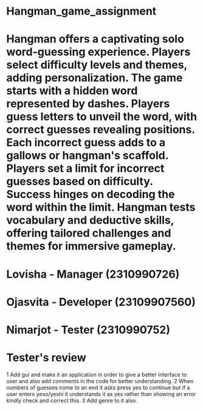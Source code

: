 # Hangman_game_assignment
# 
# Hangman offers a captivating solo word-guessing experience. Players select difficulty levels and themes, adding personalization. The game starts with a hidden word represented by dashes. Players guess letters to unveil the word, with correct guesses revealing positions. Each incorrect guess adds to a gallows or hangman's scaffold. Players set a limit for incorrect guesses based on difficulty. Success hinges on decoding the word within the limit. Hangman tests vocabulary and deductive skills, offering tailored challenges and themes for immersive gameplay.
# Lovisha - Manager (2310990726)
# Ojasvita - Developer (23109907560)
# Nimarjot - Tester (2310990752)

# Tester's review
1 Add gui and make it an application in order to give a better interface to user and also add comments in the code for better understanding.
2 When numbers of guesses come to an end it  asks press yes to continue but if a user enters yeso/yeshi it understands it as yes rather than showing an error kindly check and correct this.
3 Add genre to it also.
